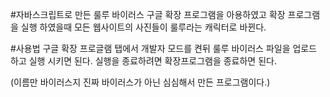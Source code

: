 #자바스크립트로 만든 룰루 바이러스
구글 확장 프로그램을 아용하였고 확장 프로그램을 실행 하였을때 모든 웹사이트의 사진들이 룰루라는 캐릭터로 바뀐다.

#사용법
구글 확장 프로글램 탭에서 개발자 모드를 켠뒤 룰루 바이러스 파일을 업로드 하고 실행 시키면 된다. 실행을 종료하려면 확장프로그램을 종료하면 된다.

(이름만 바이러스지 진짜 바이러스가 아닌 심심해서 만든 프로그램이다.)
